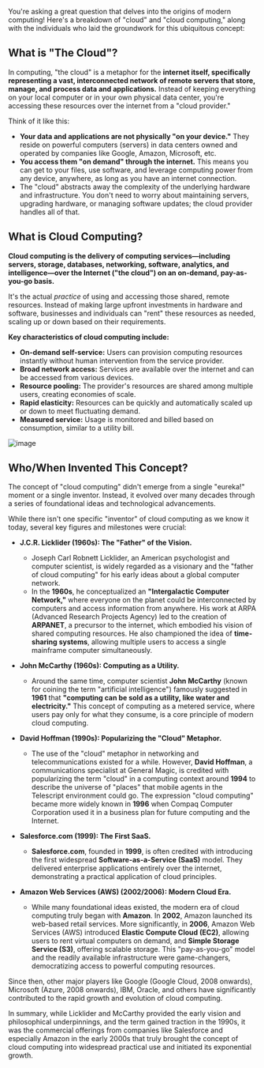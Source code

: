 You're asking a great question that delves into the origins of modern computing! Here's a breakdown of "cloud" and "cloud computing," along with the individuals who laid the groundwork for this ubiquitous concept:

## What is "The Cloud"?

In computing, "the cloud" is a metaphor for the **internet itself, specifically representing a vast, interconnected network of remote servers that store, manage, and process data and applications.** Instead of keeping everything on your local computer or in your own physical data center, you're accessing these resources over the internet from a "cloud provider."

Think of it like this:

* **Your data and applications are not physically "on your device."** They reside on powerful computers (servers) in data centers owned and operated by companies like Google, Amazon, Microsoft, etc.
* **You access them "on demand" through the internet.** This means you can get to your files, use software, and leverage computing power from any device, anywhere, as long as you have an internet connection.
* The "cloud" abstracts away the complexity of the underlying hardware and infrastructure. You don't need to worry about maintaining servers, upgrading hardware, or managing software updates; the cloud provider handles all of that.

## What is Cloud Computing?

**Cloud computing is the delivery of computing services—including servers, storage, databases, networking, software, analytics, and intelligence—over the Internet ("the cloud") on an on-demand, pay-as-you-go basis.**

It's the actual *practice* of using and accessing those shared, remote resources. Instead of making large upfront investments in hardware and software, businesses and individuals can "rent" these resources as needed, scaling up or down based on their requirements.

**Key characteristics of cloud computing include:**

* **On-demand self-service:** Users can provision computing resources instantly without human intervention from the service provider.
* **Broad network access:** Services are available over the internet and can be accessed from various devices.
* **Resource pooling:** The provider's resources are shared among multiple users, creating economies of scale.
* **Rapid elasticity:** Resources can be quickly and automatically scaled up or down to meet fluctuating demand.
* **Measured service:** Usage is monitored and billed based on consumption, similar to a utility bill.

![image](https://github.com/user-attachments/assets/44edc9a3-2621-4c3d-9ca6-5ac0c02d6ff9)


## Who/When Invented This Concept?

The concept of "cloud computing" didn't emerge from a single "eureka!" moment or a single inventor. Instead, it evolved over many decades through a series of foundational ideas and technological advancements.

While there isn't one specific "inventor" of cloud computing as we know it today, several key figures and milestones were crucial:

* **J.C.R. Licklider (1960s): The "Father" of the Vision.**
    * Joseph Carl Robnett Licklider, an American psychologist and computer scientist, is widely regarded as a visionary and the "father of cloud computing" for his early ideas about a global computer network.
    * In the **1960s**, he conceptualized an **"Intergalactic Computer Network,"** where everyone on the planet could be interconnected by computers and access information from anywhere. His work at ARPA (Advanced Research Projects Agency) led to the creation of **ARPANET**, a precursor to the internet, which embodied his vision of shared computing resources. He also championed the idea of **time-sharing systems**, allowing multiple users to access a single mainframe computer simultaneously.

* **John McCarthy (1960s): Computing as a Utility.**
    * Around the same time, computer scientist **John McCarthy** (known for coining the term "artificial intelligence") famously suggested in **1961** that **"computing can be sold as a utility, like water and electricity."** This concept of computing as a metered service, where users pay only for what they consume, is a core principle of modern cloud computing.

* **David Hoffman (1990s): Popularizing the "Cloud" Metaphor.**
    * The use of the "cloud" metaphor in networking and telecommunications existed for a while. However, **David Hoffman**, a communications specialist at General Magic, is credited with popularizing the term "cloud" in a computing context around **1994** to describe the universe of "places" that mobile agents in the Telescript environment could go. The expression "cloud computing" became more widely known in **1996** when Compaq Computer Corporation used it in a business plan for future computing and the Internet.

* **Salesforce.com (1999): The First SaaS.**
    * **Salesforce.com**, founded in **1999**, is often credited with introducing the first widespread **Software-as-a-Service (SaaS)** model. They delivered enterprise applications entirely over the internet, demonstrating a practical application of cloud principles.

* **Amazon Web Services (AWS) (2002/2006): Modern Cloud Era.**
    * While many foundational ideas existed, the modern era of cloud computing truly began with **Amazon**. In **2002**, Amazon launched its web-based retail services. More significantly, in **2006**, Amazon Web Services (AWS) introduced **Elastic Compute Cloud (EC2)**, allowing users to rent virtual computers on demand, and **Simple Storage Service (S3)**, offering scalable storage. This "pay-as-you-go" model and the readily available infrastructure were game-changers, democratizing access to powerful computing resources.

Since then, other major players like Google (Google Cloud, 2008 onwards), Microsoft (Azure, 2008 onwards), IBM, Oracle, and others have significantly contributed to the rapid growth and evolution of cloud computing.

In summary, while Licklider and McCarthy provided the early vision and philosophical underpinnings, and the term gained traction in the 1990s, it was the commercial offerings from companies like Salesforce and especially Amazon in the early 2000s that truly brought the concept of cloud computing into widespread practical use and initiated its exponential growth.
